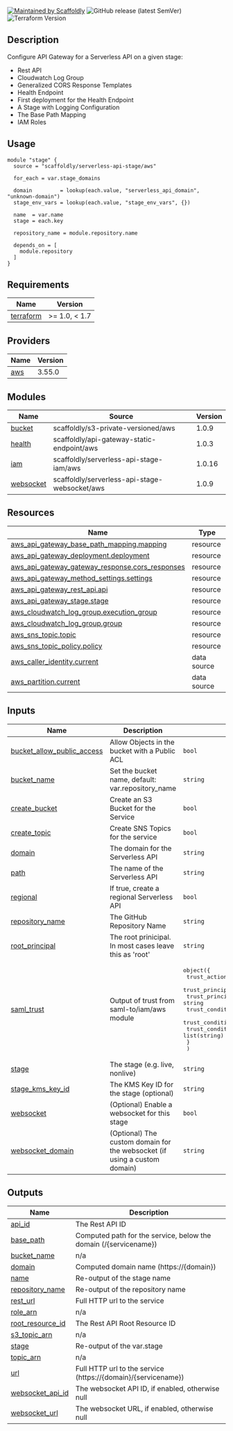 [![Maintained by Scaffoldly](https://img.shields.io/badge/maintained%20by-scaffoldly-blueviolet)](https://github.com/scaffoldly)
![GitHub release (latest SemVer)](https://img.shields.io/github/v/release/scaffoldly/terraform-aws-serverless-api-stage)
![Terraform Version](https://img.shields.io/badge/tf-%3E%3D0.15.0-blue.svg)

## Description

Configure API Gateway for a Serverless API on a given stage:

- Rest API
- Cloudwatch Log Group
- Generalized CORS Response Templates
- Health Endpoint
- First deployment for the Health Endpoint
- A Stage with Logging Configuration
- The Base Path Mapping
- IAM Roles

## Usage

```hcl
module "stage" {
  source = "scaffoldly/serverless-api-stage/aws"

  for_each = var.stage_domains

  domain         = lookup(each.value, "serverless_api_domain", "unknown-domain")
  stage_env_vars = lookup(each.value, "stage_env_vars", {})

  name  = var.name
  stage = each.key

  repository_name = module.repository.name

  depends_on = [
    module.repository
  ]
}
```

<!-- BEGIN_TF_DOCS -->
## Requirements

| Name | Version |
|------|---------|
| <a name="requirement_terraform"></a> [terraform](#requirement\_terraform) | >= 1.0, < 1.7 |

## Providers

| Name | Version |
|------|---------|
| <a name="provider_aws"></a> [aws](#provider\_aws) | 3.55.0 |

## Modules

| Name | Source | Version |
|------|--------|---------|
| <a name="module_bucket"></a> [bucket](#module\_bucket) | scaffoldly/s3-private-versioned/aws | 1.0.9 |
| <a name="module_health"></a> [health](#module\_health) | scaffoldly/api-gateway-static-endpoint/aws | 1.0.3 |
| <a name="module_iam"></a> [iam](#module\_iam) | scaffoldly/serverless-api-stage-iam/aws | 1.0.16 |
| <a name="module_websocket"></a> [websocket](#module\_websocket) | scaffoldly/serverless-api-stage-websocket/aws | 1.0.9 |

## Resources

| Name | Type |
|------|------|
| [aws_api_gateway_base_path_mapping.mapping](https://registry.terraform.io/providers/hashicorp/aws/latest/docs/resources/api_gateway_base_path_mapping) | resource |
| [aws_api_gateway_deployment.deployment](https://registry.terraform.io/providers/hashicorp/aws/latest/docs/resources/api_gateway_deployment) | resource |
| [aws_api_gateway_gateway_response.cors_responses](https://registry.terraform.io/providers/hashicorp/aws/latest/docs/resources/api_gateway_gateway_response) | resource |
| [aws_api_gateway_method_settings.settings](https://registry.terraform.io/providers/hashicorp/aws/latest/docs/resources/api_gateway_method_settings) | resource |
| [aws_api_gateway_rest_api.api](https://registry.terraform.io/providers/hashicorp/aws/latest/docs/resources/api_gateway_rest_api) | resource |
| [aws_api_gateway_stage.stage](https://registry.terraform.io/providers/hashicorp/aws/latest/docs/resources/api_gateway_stage) | resource |
| [aws_cloudwatch_log_group.execution_group](https://registry.terraform.io/providers/hashicorp/aws/latest/docs/resources/cloudwatch_log_group) | resource |
| [aws_cloudwatch_log_group.group](https://registry.terraform.io/providers/hashicorp/aws/latest/docs/resources/cloudwatch_log_group) | resource |
| [aws_sns_topic.topic](https://registry.terraform.io/providers/hashicorp/aws/latest/docs/resources/sns_topic) | resource |
| [aws_sns_topic_policy.policy](https://registry.terraform.io/providers/hashicorp/aws/latest/docs/resources/sns_topic_policy) | resource |
| [aws_caller_identity.current](https://registry.terraform.io/providers/hashicorp/aws/latest/docs/data-sources/caller_identity) | data source |
| [aws_partition.current](https://registry.terraform.io/providers/hashicorp/aws/latest/docs/data-sources/partition) | data source |

## Inputs

| Name | Description | Type | Default | Required |
|------|-------------|------|---------|:--------:|
| <a name="input_bucket_allow_public_access"></a> [bucket\_allow\_public\_access](#input\_bucket\_allow\_public\_access) | Allow Objects in the bucket with a Public ACL | `bool` | `false` | no |
| <a name="input_bucket_name"></a> [bucket\_name](#input\_bucket\_name) | Set the bucket name, default: var.repository\_name | `string` | `""` | no |
| <a name="input_create_bucket"></a> [create\_bucket](#input\_create\_bucket) | Create an S3 Bucket for the Service | `bool` | `true` | no |
| <a name="input_create_topic"></a> [create\_topic](#input\_create\_topic) | Create SNS Topics for the service | `bool` | `true` | no |
| <a name="input_domain"></a> [domain](#input\_domain) | The domain for the Serverless API | `string` | `""` | no |
| <a name="input_path"></a> [path](#input\_path) | The name of the Serverless API | `string` | `""` | no |
| <a name="input_regional"></a> [regional](#input\_regional) | If true, create a regional Serverless API | `bool` | `false` | no |
| <a name="input_repository_name"></a> [repository\_name](#input\_repository\_name) | The GitHub Repository Name | `string` | n/a | yes |
| <a name="input_root_principal"></a> [root\_principal](#input\_root\_principal) | The root prinicipal. In most cases leave this as 'root' | `string` | `"root"` | no |
| <a name="input_saml_trust"></a> [saml\_trust](#input\_saml\_trust) | Output of trust from saml-to/iam/aws module | <pre>object({<br>    trust_actions                 = list(string)<br>    trust_principal_identifiers   = list(string)<br>    trust_principal_type          = string<br>    trust_condition_saml_test     = string<br>    trust_condition_saml_variable = string<br>    trust_condition_saml_values   = list(string)<br>    }<br>  )</pre> | `null` | no |
| <a name="input_stage"></a> [stage](#input\_stage) | The stage (e.g. live, nonlive) | `string` | n/a | yes |
| <a name="input_stage_kms_key_id"></a> [stage\_kms\_key\_id](#input\_stage\_kms\_key\_id) | The KMS Key ID for the stage (optional) | `string` | `""` | no |
| <a name="input_websocket"></a> [websocket](#input\_websocket) | (Optional) Enable a websocket for this stage | `bool` | `false` | no |
| <a name="input_websocket_domain"></a> [websocket\_domain](#input\_websocket\_domain) | (Optional) The custom domain for the websocket (if using a custom domain) | `string` | `""` | no |

## Outputs

| Name | Description |
|------|-------------|
| <a name="output_api_id"></a> [api\_id](#output\_api\_id) | The Rest API ID |
| <a name="output_base_path"></a> [base\_path](#output\_base\_path) | Computed path for the service, below the domain (/{servicename}) |
| <a name="output_bucket_name"></a> [bucket\_name](#output\_bucket\_name) | n/a |
| <a name="output_domain"></a> [domain](#output\_domain) | Computed domain name (https://{domain}) |
| <a name="output_name"></a> [name](#output\_name) | Re-output of the stage name |
| <a name="output_repository_name"></a> [repository\_name](#output\_repository\_name) | Re-output of the repository name |
| <a name="output_rest_url"></a> [rest\_url](#output\_rest\_url) | Full HTTP url to the service |
| <a name="output_role_arn"></a> [role\_arn](#output\_role\_arn) | n/a |
| <a name="output_root_resource_id"></a> [root\_resource\_id](#output\_root\_resource\_id) | The Rest API Root Resource ID |
| <a name="output_s3_topic_arn"></a> [s3\_topic\_arn](#output\_s3\_topic\_arn) | n/a |
| <a name="output_stage"></a> [stage](#output\_stage) | Re-output of the var.stage |
| <a name="output_topic_arn"></a> [topic\_arn](#output\_topic\_arn) | n/a |
| <a name="output_url"></a> [url](#output\_url) | Full HTTP url to the service (https://{domain}/{servicename}) |
| <a name="output_websocket_api_id"></a> [websocket\_api\_id](#output\_websocket\_api\_id) | The websocket API ID, if enabled, otherwise null |
| <a name="output_websocket_url"></a> [websocket\_url](#output\_websocket\_url) | The websocket URL, if enabled, otherwise null |
<!-- END_TF_DOCS -->
